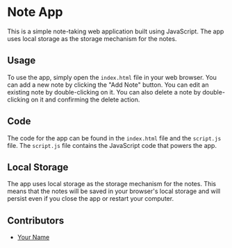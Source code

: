 # Note App

This is a simple note-taking web application built using JavaScript. The app uses local storage as the storage mechanism for the notes.

## Usage

To use the app, simply open the `index.html` file in your web browser. You can add a new note by clicking the "Add Note" button. You can edit an existing note by double-clicking on it. You can also delete a note by double-clicking on it and confirming the delete action.

## Code

The code for the app can be found in the `index.html` file and the `script.js` file. The `script.js` file contains the JavaScript code that powers the app.

## Local Storage

The app uses local storage as the storage mechanism for the notes. This means that the notes will be saved in your browser's local storage and will persist even if you close the app or restart your computer.

## Contributors

- [Your Name](https://github.com/bharath-bijjam)

